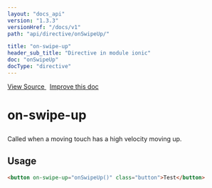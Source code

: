 ```yaml
---
layout: "docs_api"
version: "1.3.3"
versionHref: "/docs/v1"
path: "api/directive/onSwipeUp/"

title: "on-swipe-up"
header_sub_title: "Directive in module ionic"
doc: "onSwipeUp"
docType: "directive"
---
```


<div class="improve-docs">
<a href='https://github.com/ionic-team/ionic-v1/blob/master/js/angular/directive/gesture.js#L217'>
View Source
</a>
&nbsp;
<a href='http://github.com/ionic-team/ionic/edit/1.x/js/angular/directive/gesture.js#L217'>
Improve this doc
</a>
</div>




<h1 class="api-title">

on-swipe-up



</h1>





Called when a moving touch has a high velocity moving up.









<h2 id="usage">Usage</h2>

```html
<button on-swipe-up="onSwipeUp()" class="button">Test</button>
```










